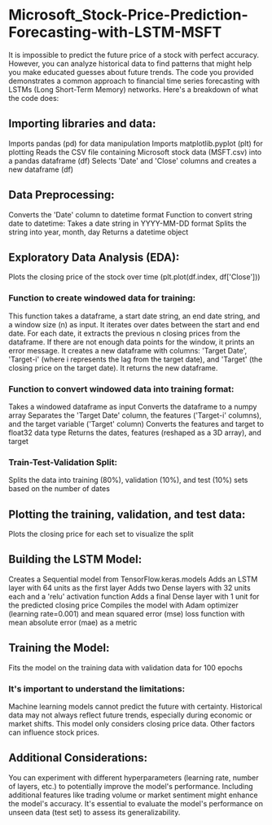 # Microsoft_Stock-Price-Prediction-Forecasting-with-LSTM-MSFT

It is impossible to predict the future price of a stock with perfect accuracy. However, you can analyze historical data to find patterns that might help you make educated guesses about future trends. The code you provided demonstrates a common approach to financial time series forecasting with LSTMs (Long Short-Term Memory) networks. Here's a breakdown of what the code does:

## Importing libraries and data:
Imports pandas (pd) for data manipulation
Imports matplotlib.pyplot (plt) for plotting
Reads the CSV file containing Microsoft stock data (MSFT.csv) into a pandas dataframe (df)
Selects 'Date' and 'Close' columns and creates a new dataframe (df)

## Data Preprocessing:
Converts the 'Date' column to datetime format
Function to convert string date to datetime:
Takes a date string in YYYY-MM-DD format
Splits the string into year, month, day
Returns a datetime object

## Exploratory Data Analysis (EDA):
Plots the closing price of the stock over time (plt.plot(df.index, df['Close']))

### Function to create windowed data for training:
This function takes a dataframe, a start date string, an end date string, and a window size (n) as input.
It iterates over dates between the start and end date.
For each date, it extracts the previous n closing prices from the dataframe.
If there are not enough data points for the window, it prints an error message.
It creates a new dataframe with columns: 'Target Date', 'Target-i' (where i represents the lag from the target date), and 'Target' (the closing price on the target date).
It returns the new dataframe.

### Function to convert windowed data into training format:
Takes a windowed dataframe as input
Converts the dataframe to a numpy array
Separates the 'Target Date' column, the features ('Target-i' columns), and the target variable ('Target' column)
Converts the features and target to float32 data type
Returns the dates, features (reshaped as a 3D array), and target

### Train-Test-Validation Split:

Splits the data into training (80%), validation (10%), and test (10%) sets based on the number of dates

## Plotting the training, validation, and test data:
Plots the closing price for each set to visualize the split

## Building the LSTM Model:
Creates a Sequential model from TensorFlow.keras.models
Adds an LSTM layer with 64 units as the first layer
Adds two Dense layers with 32 units each and a 'relu' activation function
Adds a final Dense layer with 1 unit for the predicted closing price
Compiles the model with Adam optimizer (learning rate=0.001) and mean squared error (mse) loss function with mean absolute error (mae) as a metric

## Training the Model:
Fits the model on the training data with validation data for 100 epochs

### It's important to understand the limitations:
Machine learning models cannot predict the future with certainty.
Historical data may not always reflect future trends, especially during economic or market shifts.
This model only considers closing price data. Other factors can influence stock prices.

## Additional Considerations:
You can experiment with different hyperparameters (learning rate, number of layers, etc.) to potentially improve the model's performance.
Including additional features like trading volume or market sentiment might enhance the model's accuracy.
It's essential to evaluate the model's performance on unseen data (test set) to assess its generalizability.

